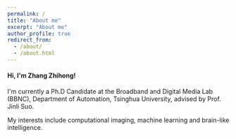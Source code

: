 ```yaml
---
permalink: /
title: "About me"
excerpt: "About me"
author_profile: true
redirect_from: 
  - /about/
  - /about.html
---
```

#### Hi, I'm Zhang Zhihong! ####

I'm currently a Ph.D Candidate at the Broadband and Digital Media Lab (BBNC), Department of Automation, Tsinghua University, advised by Prof. Jinli Suo. 

My interests include computational imaging, machine learning and brain-like intelligence.
